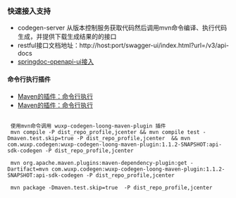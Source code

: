 ### 快速接入支持

- codegen-server 从版本控制服务获取代码然后调用mvn命令编译、执行代码生成，并提供下载生成结果的的接口
- restful接口文档地址：http://host:port/swagger-ui/index.html?url=/v3/api-docs
- [springdoc-openapi-ui接入](https://www.jianshu.com/p/b6f31966c5e1)

#### 命令行执行插件

- [Maven的插件：命令行执行](https://blog.csdn.net/weixin_33937499/article/details/89629491)
- [Maven的插件：命令行执行](http://www.dovov.com/maven-8.html)

```text

 使用mvn命令调用 wuxp-codegen-loong-maven-plugin 插件
 mvn compile -P dist_repo_profile,jcenter && mvn compile test -Dmaven.test.skip=true -P dist_repo_profile,jcenter  && mvn com.wuxp.codegen:wuxp-codegen-loong-maven-plugin:1.1.2-SNAPSHOT:api-sdk-codegen -P dist_repo_profile,jcenter
 
 mvn org.apache.maven.plugins:maven-dependency-plugin:get -Dartifact=mvn com.wuxp.codegen:wuxp-codegen-loong-maven-plugin:1.1.2-SNAPSHOT:api-sdk-codegen -P dist_repo_profile,jcenter
 
 mvn package -Dmaven.test.skip=true  -P dist_repo_profile,jcenter
 

```
